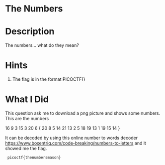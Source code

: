# The Numbers

# Description
The numbers... what do they mean?

# Hints
1. The flag is in the format PICOCTF{}

# What I Did
This question ask me to download a png picture
and shows some numbers. 
This are the numbers

16 9 3 15 3 20 6 { 20 8 5 14 21 13 2 5 18 19 13 1 19 15 14 }

It can be decoded by 
using this online number to words decoder
https://www.boxentriq.com/code-breaking/numbers-to-letters
and it showed me the flag.

``` picoctf{thenumbersmason}```

